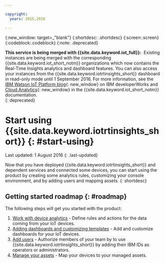 ```yaml
---

copyright:
  years: 2015,2016

---
```


{:new_window: target=\_"blank"}
{:shortdesc: .shortdesc}
{:screen:.screen}
{:codeblock:.codeblock}
{:note: .deprecated}

**This service is being merged with {{site.data.keyword.iot_full}}:**  Existing instances are being merged with the corresponding {{site.data.keyword.iot_short_notm}} organizations which now contains the Real-Time Insights analytics and dashboard features. You can also access your instances from the {{site.data.keyword.iotrtinsights_short}} dashboard in read-only mode until 1 September 2016. For more information, see the [IBM Watson IoT Platform blog](https://developer.ibm.com/iotplatform/2016/04/28/iot-real-time-insights-and-watson-iot-platform-a-match-made-in-heaven/){: new_window} on IBM developerWorks and [Cloud Analytics](https://new-console.ng.bluemix.net/docs/services/IoT/cloud_analytics.html){: new_window} in the {{site.data.keyword.iot_short_notm}} documentation.  
{: deprecated}

# Start using {{site.data.keyword.iotrtinsights_short}} {: #start-using}
Last updated: 1 August 2016
{: .last-updated}

Now that you have deployed {{site.data.keyword.iotrtinsights_short}} and dependent services and connected some devices, you can start using the product by creating some analytics rules, customizing your console environment, and by adding users and mapping assets.
{: shortdesc}

## Getting started roadmap  {: #roadmap}
The following steps will get you started with the product:  
1. [Work with device analytics](rules.html "Work with device analytics") - Define rules and actions for the data coming from your IoT devices.
2. [Adding dashboards and customizing templates](dashboards.html "Work with device analytics") - Add and customize dashboards for your IoT devices.
3. [Add users](users.html "Add users") - Authorize members of your team by to use {{site.data.keyword.iotrtinsights_short}} by adding their IBM IDs as operators or administrators.
4. [Manage your assets](assets.html "Manage your assets") - Map your devices to your managed assets.
